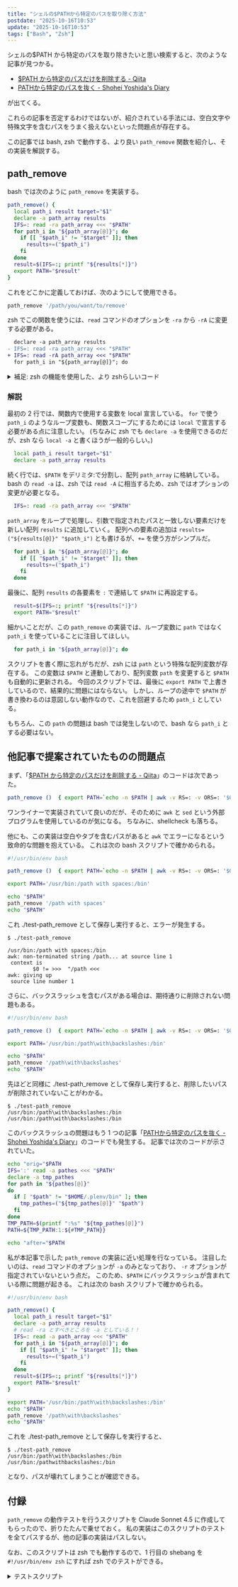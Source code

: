 ```yaml
---
title: "シェルの$PATHから特定のパスを取り除く方法"
postdate: "2025-10-16T10:53"
update: "2025-10-16T10:53"
tags: ["Bash", "Zsh"]
---
```


シェルの$PATH から特定のパスを取り除きたいと思い検索すると、次のような記事が見つかる。

- [\$PATH から特定のパスだけを削除する - Qiita](https://qiita.com/ironsand/items/10e28d7589298090ec23)
- [PATHから特定のパスを抜く - Shohei Yoshida's Diary](https://syohex.hatenablog.com/entry/20150304/1425481941)

が出てくる。

これらの記事を否定するわけではないが、紹介されている手法には、空白文字や特殊文字を含むパスをうまく扱えないといった問題点が存在する。

この記事では bash, zsh で動作する、より良い `path_remove` 関数を紹介し、その実装を解説する。

## path_remove

bash では次のように `path_remove` を実装する。

```bash
path_remove() {
  local path_i result target="$1"
  declare -a path_array results
  IFS=: read -ra path_array <<< "$PATH"
  for path_i in "${path_array[@]}"; do
    if [[ "$path_i" != "$target" ]]; then
      results+=("$path_i")
    fi
  done
  result=$(IFS=:; printf "${results[*]}")
  export PATH="$result"
}
```

これをどこかに定義しておけば、次のようにして使用できる。

```bash
path_remove '/path/you/want/to/remove'
```

zsh でこの関数を使うには、`read` コマンドのオプションを `-ra` から `-rA` に変更する必要がある。

```diff
  declare -a path_array results
- IFS=: read -ra path_array <<< "$PATH"
+ IFS=: read -rA path_array <<< "$PATH"
  for path_i in "${path_array[@]}"; do
```

<details>

<summary>補足: zsh の機能を使用した、より zshらしいコード</summary>

一応、zsh ならもう少しいい感じに書けるので、載せておく。

```zsh
path_remove() {
  local target="$1"
  local -a results
  local path_i
  for path_i in "${(@s/:/)PATH}"; do
    if [[ "$path_i" != "$target" ]]; then
      results+=("$path_i")
    fi
  done
  export PATH="${(j/:/)results}"
}
```

</details>

### 解説

最初の 2 行では、関数内で使用する変数を local 宣言している。
`for` で使う `path_i` のようなループ変数も、関数スコープにするためには `local` で宣言する必要がある点に注意したい。
(ちなみに zsh でも `declare -a` を使用できるのだが、zsh なら `local -a` と書くほうが一般的らしい。)

```bash
  local path_i result target="$1"
  declare -a path_array results
```

続く行では、`$PATH` をデリミタ:で分割し、配列 `path_array` に格納している。
bash の `read -a` は、zsh では `read -A` に相当するため、zsh ではオプションの変更が必要となる。

```bash
  IFS=: read -ra path_array <<< "$PATH"
```

`path_array` をループで処理し、引数で指定されたパスと一致しない要素だけを新しい配列 `results` に追加していく。
配列への要素の追加は `results=("${results[@]}" "$path_i")` とも書けるが、`+=` を使う方がシンプルだ。

```bash
  for path_i in "${path_array[@]}"; do
    if [[ "$path_i" != "$target" ]]; then
      results+=("$path_i")
    fi
  done
```

最後に、配列 `results` の各要素を `:` で連結して `$PATH` に再設定する。

```bash
  result=$(IFS=:; printf "${results[*]}")
  export PATH="$result"
```

細かいことだが、この `path_remove` の実装では、ループ変数に `path` ではなく `path_i` を使っていることに注目してほしい。

```bash
  for path_i in "${path_array[@]}"; do
```

スクリプトを書く際に忘れがちだが、zsh には `path` という特殊な配列変数が存在する。
この変数は `$PATH` と連動しており、配列変数 `path` を変更すると `$PATH` も自動的に更新される。
今回のスクリプトでは、最後に `export PATH` で上書きしているので、結果的に問題にはならない。
しかし、ループの途中で `$PATH` が書き換わるのは意図しない動作なので、これを回避するため `path_i` としている。

もちろん、この `path` の問題は bash では発生しないので、bash なら `path_i` とする必要はない。

## 他記事で提案されていたものの問題点

まず、「[$PATH から特定のパスだけを削除する - Qiita](https://qiita.com/ironsand/items/10e28d7589298090ec23)」のコードは次であった。

```bash
path_remove ()  { export PATH=`echo -n $PATH | awk -v RS=: -v ORS=: '$0 != "'$1'"' | sed 's/:$//'`; }
```

ワンライナーで実装されていて良いのだが、そのために `awk` と `sed` という外部プログラムを使用しているのが気になる。
ちなみに、shellcheck も落ちる。

他にも、この実装は空白やタブを含むパスがあると `awk` でエラーになるという致命的な問題を抱えている。
これは次の bash スクリプトで確かめられる。

```bash
#!/usr/bin/env bash

path_remove ()  { export PATH=`echo -n $PATH | awk -v RS=: -v ORS=: '$0 != "'$1'"' | sed 's/:$//'`; }

export PATH='/usr/bin:/path with spaces:/bin'

echo "$PATH"
path_remove '/path with spaces'
echo "$PATH"
```

これ ./test-path_remove として保存し実行すると、エラーが発生する。

```console
$ ./test-path_remove

/usr/bin:/path with spaces:/bin
awk: non-terminated string /path... at source line 1
 context is
        $0 != >>>  "/path <<<
awk: giving up
 source line number 1
```

さらに、バックスラッシュを含むパスがある場合は、期待通りに削除されない問題もある。

```bash
#!/usr/bin/env bash

path_remove ()  { export PATH=`echo -n $PATH | awk -v RS=: -v ORS=: '$0 != "'$1'"' | sed 's/:$//'`; }

export PATH='/usr/bin:/path\with\backslashes:/bin'

echo "$PATH"
path_remove '/path\with\backslashes'
echo "$PATH"
```

先ほどと同様に ./test-path_remove として保存し実行すると、削除したいパスが削除されていないことがわかる。

```console
$ ./test-path_remove
/usr/bin:/path\with\backslashes:/bin
/usr/bin:/path\with\backslashes:/bin
```

このバックスラッシュの問題はもう 1 つの記事「[PATHから特定のパスを抜く - Shohei Yoshida's Diary](https://syohex.hatenablog.com/entry/20150304/1425481941)」のコードでも発生する。
記事では次のコードが示されていた。

```bash
echo "orig="$PATH
IFS=':' read -a pathes <<< "$PATH"
declare -a tmp_pathes
for path in "${pathes[@]}"
do
  if [ "$path" != "$HOME/.plenv/bin" ]; then
    tmp_pathes=("${tmp_pathes[@]}" "$path")
  fi
done
TMP_PATH=$(printf ":%s" "${tmp_pathes[@]}")
PATH=${TMP_PATH:1:${#TMP_PATH}}

echo "after="$PATH
```

私が本記事で示した `path_remove` の実装に近い処理を行なっている。
注目したいのは、`read` コマンドのオプションが `-a` のみとなっており、 `-r` オプションが指定されていないという点だ。
このため、`$PATH` にバックスラッシュが含まれている際に問題が起きる。
これは次の bash スクリプトで確かめられる。

```bash
#!/usr/bin/env bash

path_remove() {
  local path_i result target="$1"
  declare -a path_array results
  # read -ra とすべきところを -a としている！！
  IFS=: read -a path_array <<< "$PATH"
  for path_i in "${path_array[@]}"; do
    if [[ "$path_i" != "$target" ]]; then
      results+=("$path_i")
    fi
  done
  result=$(IFS=:; printf "${results[*]}")
  export PATH="$result"
}

export PATH='/usr/bin:/path\with\backslashes:/bin'
echo "$PATH"
path_remove '/path\with\backslashes'
echo "$PATH"
```

これを ./test-path_remove として保存しを実行すると、

```console
$ ./test-path_remove
/usr/bin:/path\with\backslashes:/bin
/usr/bin:/pathwithbackslashes:/bin
```

となり、パスが壊れてしまうことが確認できる。

## 付録

`path_remove` の動作テストを行うスクリプトを Claude Sonnet 4.5 に作成してもらったので、折りたたんで乗せておく。
私の実装はこのスクリプトのテストを全てパスするが、他の記事の実装はパスしない。

なお、このスクリプトは zsh でも動作するので、1 行目の shebang を `#!/usr/bin/env zsh` にすれば zsh でのテストができる。

<details>
<summary>テストスクリプト</summary>

```bash
#!/usr/bin/env bash

# set -euo pipefail

GREEN='\033[0;32m'
RED='\033[0;31m'
YELLOW='\033[1;33m'
NC='\033[0m' # No Color

# path_remove 関数（実装例 - 実際の関数に置き換えてください）
path_remove() {
  echo "ERROR: path_remove 関数が未定義です" >&2
  return 1
}

test_case() {
  local test_name="$1"
  local initial_path="$2"
  local remove_target="$3"
  local expected_path="$4"

  echo -e "\n${YELLOW}Test: ${test_name}${NC}"
  echo "Initial PATH: $initial_path"
  echo "Remove target: $remove_target"
  echo "Expected: $expected_path"

  # PATH を一時的に設定
  local original_path="$PATH"
  export PATH="$initial_path"

  # path_remove を実行
  path_remove "$remove_target"

  # 結果を確認
  if [[ "$PATH" == "$expected_path" ]]; then
    echo -e "${GREEN}✓ PASS${NC}"
    echo "Result: $PATH"
  else
    echo -e "${RED}✗ FAIL${NC}"
    echo "Expected: $expected_path"
    echo "Got:      $PATH"
  fi

  # PATH を元に戻す
  export PATH="$original_path"
}

echo '========================================='
echo 'path_remove 関数テストスイート'
echo '========================================='

test_case \
  '基本: 先頭のパスを削除' \
  '/usr/bin:/usr/local/bin:/bin' \
  '/usr/bin' \
  '/usr/local/bin:/bin'

test_case \
  '基本: 中間のパスを削除' \
  '/usr/bin:/usr/local/bin:/bin' \
  '/usr/local/bin' \
  '/usr/bin:/bin'

test_case \
  '基本: 末尾のパスを削除' \
  '/usr/bin:/usr/local/bin:/bin' \
  '/bin' \
  '/usr/bin:/usr/local/bin'

test_case \
  '存在しないパスを削除' \
  '/usr/bin:/usr/local/bin:/bin' \
  '/nonexistent' \
  '/usr/bin:/usr/local/bin:/bin'

test_case \
  '空のPATHから削除' \
  '' \
  '/usr/bin' \
  ''

test_case \
  '単一要素のPATHを削除' \
  '/usr/bin' \
  '/usr/bin' \
  ''

test_case \
  '空白を含むパス（先頭）を削除' \
  '/path with spaces:/usr/bin:/bin' \
  '/path with spaces' \
  '/usr/bin:/bin'

test_case \
  '空白を含むパス（中間）を削除' \
  '/usr/bin:/path with spaces:/bin' \
  '/path with spaces' \
  '/usr/bin:/bin'

test_case \
  '空白を含むパス（末尾）を削除' \
  '/usr/bin:/bin:/path with spaces' \
  '/path with spaces' \
  '/usr/bin:/bin'

test_case \
  '重複パス: 全ての出現を削除' \
  '/usr/bin:/usr/local/bin:/usr/bin:/bin' \
  '/usr/bin' \
  '/usr/local/bin:/bin'

test_case \
  '部分一致は削除されない' \
  '/usr/bin:/usr/local/bin:/bin' \
  '/usr' \
  '/usr/bin:/usr/local/bin:/bin'

test_case \
  '末尾コロンがある場合' \
  '/usr/bin:/usr/local/bin:' \
  '/usr/local/bin' \
  '/usr/bin'

test_case \
  '先頭コロンがある場合' \
  ':/usr/bin:/usr/local/bin' \
  '/usr/bin' \
  ':/usr/local/bin'

test_case \
  '連続するコロン' \
  '/usr/bin::/usr/local/bin' \
  '/usr/bin' \
  ':/usr/local/bin'

test_case \
  'タブを含むパス' \
  '/usr/bin:/path	with	tab:/bin' \
  '/path	with	tab' \
  '/usr/bin:/bin'

test_case \
  '相対パス' \
  '/usr/bin:./local:../parent:/bin' \
  './local' \
  '/usr/bin:../parent:/bin'

test_case \
  'チルダを含むパス' \
  '/usr/bin:~/bin:/bin' \
  '~/bin' \
  '/usr/bin:/bin'

test_case \
  '非常に長いパス名' \
  '/usr/bin:/very/long/path/that/goes/on/and/on/and/on/and/on/and/on/and/on:/bin' \
  '/very/long/path/that/goes/on/and/on/and/on/and/on/and/on/and/on' \
  '/usr/bin:/bin'

test_case \
  '全て同じパス（1つ目のみ削除）' \
  '/usr/bin:/usr/bin:/usr/bin' \
  '/usr/bin' \
  ''

test_case \
  'バックスラッシュを含むパス' \
  '/usr/bin:/path\with\backslashes:/bin' \
  '/path\with\backslashes' \
  '/usr/bin:/bin'

echo ''
echo '========================================='
echo 'テスト完了'
echo '========================================='
```

</details>
